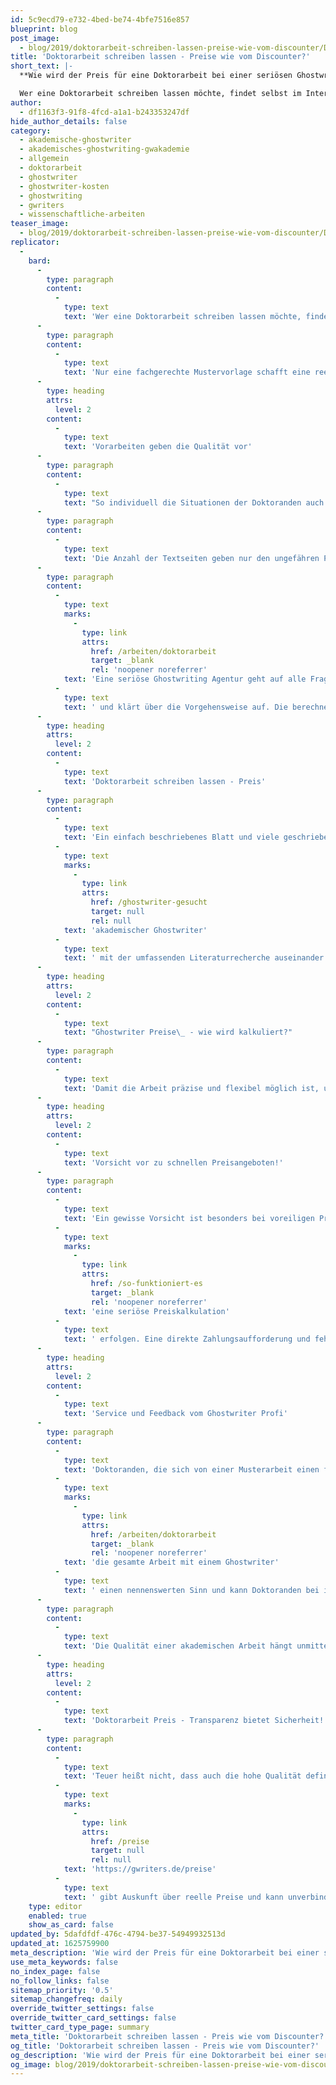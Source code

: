 ```yaml
---
id: 5c9ecd79-e732-4bed-be74-4bfe7516e857
blueprint: blog
post_image:
  - blog/2019/doktorarbeit-schreiben-lassen-preise-wie-vom-discounter/Doktorarbeit-schreiben-lassen-Preis.jpg
title: 'Doktorarbeit schreiben lassen - Preise wie vom Discounter?'
short_text: |-
  **Wie wird der Preis für eine Doktorarbeit bei einer seriösen Ghostwriting Agentur berechnet? Wir erklären, worauf Sie wirklich achten müssen!**

  Wer eine Doktorarbeit schreiben lassen möchte, findet selbst im Internet eine wahre Angebotsflut. Einzelne akademische Ghostwriter sowie große Ghostwriting Agenturen bieten ihre Dienstleistungen teilweise sogar zu Dumpingpreisen an. Einfach einmal die Dissertation von einem unbekannten Akademiker verfassen zu lassen, ist somit fast im Übermaß möglich...
author:
  - df1163f3-91f8-4fcd-a1a1-b243353247df
hide_author_details: false
category:
  - akademische-ghostwriter
  - akademisches-ghostwriting-gwakademie
  - allgemein
  - doktorarbeit
  - ghostwriter
  - ghostwriter-kosten
  - ghostwriting
  - gwriters
  - wissenschaftliche-arbeiten
teaser_image:
  - blog/2019/doktorarbeit-schreiben-lassen-preise-wie-vom-discounter/Doktorarbeit-schreiben-lassen-Preis.jpg
replicator:
  -
    bard:
      -
        type: paragraph
        content:
          -
            type: text
            text: 'Wer eine Doktorarbeit schreiben lassen möchte, findet selbst im Internet eine wahre Angebotsflut. Einzelne akademische Ghostwriter sowie große Ghostwriting Agenturen bieten ihre Dienstleistungen teilweise sogar zu Dumpingpreisen an. Einfach einmal die Dissertation von einem unbekannten Akademiker verfassen zu lassen, ist somit fast im Übermaß möglich. Die Qualität bleibt dahingehend allerdings erst einmal verdeckt.'
      -
        type: paragraph
        content:
          -
            type: text
            text: 'Nur eine fachgerechte Mustervorlage schafft eine reelle Basis. Wie eine solche wissenschaftliche Abschlussarbeit von einem mangelhaften und unseriösen Service zu unterscheiden ist, legen ein paar wesentliche Faktoren dar. Dabei kommt es unmittelbar auch auf den Preis an. Eine vorbildliche Abschlussarbeit, die als Beispielmuster nützlich ist, geht mit einer transparenten Kostenbildung einher.'
      -
        type: heading
        attrs:
          level: 2
        content:
          -
            type: text
            text: 'Vorarbeiten geben die Qualität vor'
      -
        type: paragraph
        content:
          -
            type: text
            text: "So individuell die Situationen der Doktoranden auch sind, so spezifisch sind auch die Dissertationen. Einzelne Faktoren gestalten den Preis einer Dissertation und werden bei einer seriösen Ghostwriter Agentur übersichtlich dargestellt. Damit der Ghostwriter seine Arbeitsleistung berechnen kann, sind Angaben zum Fachthema, zur Fragestellung sowie die Bewertung der Komplexität wichtig. An der Vorarbeit ist prinzipiell zu bemerken, welches Qualitätsniveau der Service erfüllt. Schließlich kann eine Dissertation mit fehlenden Angaben keine Meisterleistung werden. Daher heißt es, dass der Gesamtpreis transparent gestaltet sein sollte. Unbedingt nachvollziehbar sein müssen, wenn Sie sich eine Mustervorlage für Ihre Dissertation schreiben lassen, Kosten und Leistungsumfang des Ghostwriting-Services. Somit ist auch das Risiko minimiert, dass die Qualität eventuell diverse Mängel aufweisen wird.\_"
      -
        type: paragraph
        content:
          -
            type: text
            text: 'Die Anzahl der Textseiten geben nur den ungefähren Preis für die wissenschaftliche Arbeit bekannt. Diverse Verzeichnisse und Appendix sind bereits inklusive. Über dem Ganzen steht die Komplexität des Themas. Es sei gesagt, dass Berechnungen im Ingenieurwesen oder experimentelle Ergebnisse der Chemie eine explizite Aufarbeitung und Formatierung verlangen und durchaus die Bearbeitungszeit verlängern. Daher können sich die Preise pro Textseite je nach Fachbereich deutlich unterscheiden. Geschrieben werden jene Abschlussarbeiten von Doktoren oder Professoren, die ebenfalls einen individuellen Preis einfordern.'
      -
        type: paragraph
        content:
          -
            type: text
            marks:
              -
                type: link
                attrs:
                  href: /arbeiten/doktorarbeit
                  target: _blank
                  rel: 'noopener noreferrer'
            text: 'Eine seriöse Ghostwriting Agentur geht auf alle Fragen rund um die Dienstleistung ein'
          -
            type: text
            text: ' und klärt über die Vorgehensweise auf. Die berechnete Arbeitsleistung, welche eine Dissertation einfordert, ist an erster Stelle durch die Qualität bedingt. Ansonsten kann sich der Preiskompromiss nicht nur in fehlerhaften Texten äußern, sondern lässt durchaus auch das Plagiatsrisiko steigen. Eine Doktorarbeit schreiben zu lassen ist eine Möglichkeit, die sich positiv sowie negativ auf die eigene berufliche Karriere auswirken kann. Regelrechte Dumpingpreise deuten auf Massenware hin. Eine hochwertige Doktorarbeit ist hingegen weit entfernt davon, ein Massenprodukt zu sein.'
      -
        type: heading
        attrs:
          level: 2
        content:
          -
            type: text
            text: 'Doktorarbeit schreiben lassen - Preis'
      -
        type: paragraph
        content:
          -
            type: text
            text: 'Ein einfach beschriebenes Blatt und viele geschriebene Seiten über ein Thema, diese Fakten stellen noch lange keine fachgerechte Dissertation dar, sondern stellen die Seriosität eines Ghostwriters in Frage. Eine fachgerechte Abschlussarbeit ist von einem Experten verfasst worden, welcher sich an einer Forschungslücke bedient und sich mit dieser intensiv befasst. Ebenso setzt sich ein '
          -
            type: text
            marks:
              -
                type: link
                attrs:
                  href: /ghostwriter-gesucht
                  target: null
                  rel: null
            text: 'akademischer Ghostwriter'
          -
            type: text
            text: ' mit der umfassenden Literaturrecherche auseinander. Vorarbeiten werden bei der Kostenerstellung berücksichtigt und Korrekturschleifen sind ebenso bereits im Preis enthalten. Des Weiteren sind beratende Telefongespräche möglich. Kompetente Agenturen geben allen interessierten Doktoranden zudem Tipps und Infos zur Rechtslage weiter. Diese Eckpunkte geben einen Hinweis darauf, ob es sich um einen seriösen Anbieter handelt und welche Faktoren den Gesamtpreis bestimmen.'
      -
        type: heading
        attrs:
          level: 2
        content:
          -
            type: text
            text: "Ghostwriter Preise\_ - wie wird kalkuliert?"
      -
        type: paragraph
        content:
          -
            type: text
            text: 'Damit die Arbeit präzise und flexibel möglich ist, umfasst eine Abschlussarbeit einen angemessenen Preis. Da der Preis in der Regel pro Textseite berechnet wird, kann dementsprechend auch die Qualität deutlich abweichen. Steht den Ghostwritern ein größeres Budget zur Verfügung, bleibt auch mehr Zeit für den Auftrag. Dahinter steht in der Regel ein Team aus qualifizierten Experten, die jeweils einen eigenen Aufgabenbereich erfüllen. Sie sind alle damit beschäftigt, im Kundenauftrag erstellte akademische Arbeiten aushändigen zu können. Das Management einer seriösen Agentur hält zum Beispiel Background Checks für Autoren bereit. Ebenso werden durchweg Qualitätskontrollen der erstellten Abschlussarbeiten gemacht, bevor diese ausgehändigt werden. Professionelle Plagiatsprüfungen und Supervisoring sind weitere Services, welche etwas über die Qualität der Endergebnisse aussagen können.'
      -
        type: heading
        attrs:
          level: 2
        content:
          -
            type: text
            text: 'Vorsicht vor zu schnellen Preisangeboten!'
      -
        type: paragraph
        content:
          -
            type: text
            text: 'Ein gewisse Vorsicht ist besonders bei voreiligen Preisangeboten angebracht. Erst nach einer genauen Prüfung der Anfrage kann auch '
          -
            type: text
            marks:
              -
                type: link
                attrs:
                  href: /so-funktioniert-es
                  target: _blank
                  rel: 'noopener noreferrer'
            text: 'eine seriöse Preiskalkulation'
          -
            type: text
            text: ' erfolgen. Eine direkte Zahlungsaufforderung und fehlende Kontaktangaben sind weitere Indizien, die eine Ghostwriter Zusammenarbeit nicht beinhalten sollte. Der Preis an sich soll Kunden nicht abschrecken. Eine wissenschaftliche Abschlussarbeit umfasst das Schreiben auf hohem Niveau. Dass sich genau dieses wissenschaftliche Schreiben bezahlen lässt, ist daher eindeutig klar. Doch die Gegenleistung kann beachtlich sein. Eine plagiatsfreie Abschlussarbeit vom Experten, die alle Pflichtangaben beinhaltet, kann jedem Doktoranden eine fachgerechte Basis bieten. Daraufhin lässt sich die eigene Dissertation erfolgversprechend verfassen. Das Sparen am Ghostwriter ist kein empfehlenswerter Ansatz. Eine wissenschaftliche Arbeit bietet nämlich Lernoptionen an. Allerdings muss dafür selbstverständlich die Richtigkeit gegeben sein. Eine kostengünstige Abschlussarbeit kann die Voraussetzungen jedoch häufig nicht erfüllen.'
      -
        type: heading
        attrs:
          level: 2
        content:
          -
            type: text
            text: 'Service und Feedback vom Ghostwriter Profi'
      -
        type: paragraph
        content:
          -
            type: text
            text: 'Doktoranden, die sich von einer Musterarbeit einen fachgerechten Input versprechen, sollten mit einem angemessenen Preis rechnen. Die Ausgaben machen sich dann bezahlt, wenn im Gegenzug ein professionelles Team beiseite steht. Geht eine Anfrage bei einer Ghostwriter Agentur ein, kümmert sich das Management darum, einen passenden Experten zu finden. Erst dann macht '
          -
            type: text
            marks:
              -
                type: link
                attrs:
                  href: /arbeiten/doktorarbeit
                  target: _blank
                  rel: 'noopener noreferrer'
            text: 'die gesamte Arbeit mit einem Ghostwriter'
          -
            type: text
            text: ' einen nennenswerten Sinn und kann Doktoranden bei ihrem Berufsweg zum Doktortitel fachspezifisch unterstützen.'
      -
        type: paragraph
        content:
          -
            type: text
            text: 'Die Qualität einer akademischen Arbeit hängt unmittelbar mit dem Management zusammen und ob das Ghostwriting mehr beinhaltet als seitenweise Texte zu produzieren. Die Vorgaben der Fakultäten sind stets Begleiter der täglichen Arbeit einer seriösen Ghostwriting Agentur. Eine akademische Abschlussarbeit besitzt Gewicht im Thema und dieses kommt bei einem serösen Ghostwriter deutlich hervor. Die Anlaufstelle sollte eine seriöse Ghostwriter Agentur sein, welcher die verantwortungsvolle Arbeit bewusst ist und erst nach aufschlussreicher Bearbeitung der Anfrage mit der Suche nach dem passenden Ghostwriter beginnt.'
      -
        type: heading
        attrs:
          level: 2
        content:
          -
            type: text
            text: 'Doktorarbeit Preis - Transparenz bietet Sicherheit!'
      -
        type: paragraph
        content:
          -
            type: text
            text: 'Teuer heißt nicht, dass auch die hohe Qualität definitiv gegeben ist. Aus diesem Grund ist es wichtig, dass die Ghostwriter Preise im Gesamten betrachtet werden und eine gewisse Kostentransparenz bieten. Ein voreiliges Abhandeln sowie ein undurchsichtiges Management sind keine Services eines seriösen Ghostwriters. Gehen Doktoranden eine unklare Vereinbarung mit einem Ghostwriter ein, droht das Risiko, eine bezahlte Dienstleistung gar nicht oder nicht zufriedenstellend erfüllt zu bekommen. Fachgerechte, strukturierte Vorgehensweisen und kompetente Kommunikationswege sind immer relevant und können durchaus vor unsachgemäßer Auftragserfüllung bewahren. Unser Preisrechner '
          -
            type: text
            marks:
              -
                type: link
                attrs:
                  href: /preise
                  target: null
                  rel: null
            text: 'https://gwriters.de/preise'
          -
            type: text
            text: ' gibt Auskunft über reelle Preise und kann unverbindlich genutzt werden.'
    type: editor
    enabled: true
    show_as_card: false
updated_by: 5dafdfdf-476c-4794-be37-54949932513d
updated_at: 1625759900
meta_description: 'Wie wird der Preis für eine Doktorarbeit bei einer seriösen Ghostwriting Agentur berechnet? Wir erklären, worauf Sie wirklich achten müssen!'
use_meta_keywords: false
no_index_page: false
no_follow_links: false
sitemap_priority: '0.5'
sitemap_changefreq: daily
override_twitter_settings: false
override_twitter_card_settings: false
twitter_card_type_page: summary
meta_title: 'Doktorarbeit schreiben lassen - Preis wie vom Discounter?'
og_title: 'Doktorarbeit schreiben lassen - Preis wie vom Discounter?'
og_description: 'Wie wird der Preis für eine Doktorarbeit bei einer seriösen Ghostwriting Agentur berechnet? Wir erklären, worauf Sie wirklich achten müssen!'
og_image: blog/2019/doktorarbeit-schreiben-lassen-preise-wie-vom-discounter/Doktorarbeit-schreiben-lassen-Preis.jpg
---
```

